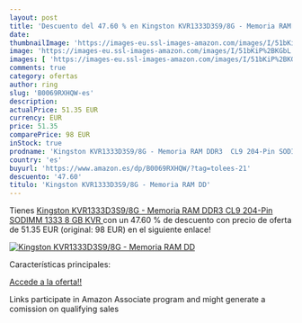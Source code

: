 ```yaml
---
layout: post
title: 'Descuento del 47.60 % en Kingston KVR1333D3S9/8G - Memoria RAM DD'
date: 
thumbnailImage: 'https://images-eu.ssl-images-amazon.com/images/I/51bKiP%2BKGbL._SL200_.jpg'
image: 'https://images-eu.ssl-images-amazon.com/images/I/51bKiP%2BKGbL._SL200_.jpg'
images: [ 'https://images-eu.ssl-images-amazon.com/images/I/51bKiP%2BKGbL._SL200_.jpg' ]
comments: true
category: ofertas
author: ring
slug: 'B0069RXHQW-es'
description:
actualPrice: 51.35 EUR
currency: EUR
price: 51.35
comparePrice: 98 EUR
inStock: true
prodname: 'Kingston KVR1333D3S9/8G - Memoria RAM DDR3  CL9 204-Pin SODIMM  1333  8 GB  KVR '
country: 'es'
buyurl: 'https://www.amazon.es/dp/B0069RXHQW/?tag=tolees-21'
descuento: '47.60'
titulo: 'Kingston KVR1333D3S9/8G - Memoria RAM DD'
---
```


Tienes [Kingston KVR1333D3S9/8G - Memoria RAM DDR3  CL9 204-Pin SODIMM  1333  8 GB  KVR ](https://www.amazon.es/dp/B0069RXHQW/?tag=tolees-21) con un 47.60 % de descuento con precio de oferta de 51.35 EUR (original: 98 EUR) en el siguiente enlace!

[![Kingston KVR1333D3S9/8G - Memoria RAM DD](https://images-eu.ssl-images-amazon.com/images/I/51bKiP%2BKGbL._SL200_.jpg)](https://www.amazon.es/dp/B0069RXHQW/?tag=tolees-21)

Características principales:


[Accede a la oferta!!](https://www.amazon.es/dp/B0069RXHQW/?tag=tolees-21)

Links participate in Amazon Associate program and might generate a comission on qualifying sales


